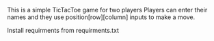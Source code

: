 This is a simple TicTacToe game for two players
Players can enter their names and they use position[row][column] inputs to make a move.


Install requirments from requirments.txt

